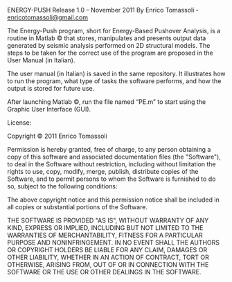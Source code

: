 ENERGY-PUSH
Release 1.0 – November 2011
By Enrico Tomassoli - enricotomassoli@gmail.com

The Energy-Push program, short for Energy-Based Pushover Analysis, is a routine in Matlab © that stores, manipulates and presents output data generated by seismic analysis performed on 2D structural models. The steps to be taken for the correct use of the program are proposed in the User Manual (in Italian).

The user manual (in Italian) is saved in the same repository. It illustrates how to run the program, what type of tasks the software performs, and how the output is stored for future use.

After launching Matlab ©, run the file named  “PE.m” to start using the Graphic User Interface (GUI).

License:

Copyright © 2011 Enrico Tomassoli

Permission is hereby granted, free of charge, to any person obtaining a copy of this software and associated documentation files (the "Software"), to deal in the Software without restriction, including without limitation the rights to use, copy, modify, merge, publish, distribute copies of the Software, and to permit persons to whom the Software is furnished to do so, subject to the following conditions:

The above copyright notice and this permission notice shall be included in all copies or substantial portions of the Software.

THE SOFTWARE IS PROVIDED "AS IS", WITHOUT WARRANTY OF ANY KIND, EXPRESS OR IMPLIED, INCLUDING BUT NOT LIMITED TO THE WARRANTIES OF MERCHANTABILITY, FITNESS FOR A PARTICULAR PURPOSE AND NONINFRINGEMENT. IN NO EVENT SHALL THE AUTHORS OR COPYRIGHT HOLDERS BE LIABLE FOR ANY CLAIM, DAMAGES OR OTHER LIABILITY, WHETHER IN AN ACTION OF CONTRACT, TORT OR OTHERWISE, ARISING FROM, OUT OF OR IN CONNECTION WITH THE SOFTWARE OR THE USE OR OTHER DEALINGS IN THE SOFTWARE.
